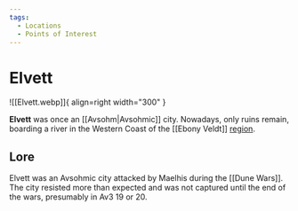 ```yaml
---
tags:
  - Locations
  - Points of Interest
---
```


# Elvett

![[Elvett.webp]]{ align=right width="300" }

**Elvett** was once an [[Avsohm|Avsohmic]] city. Nowadays, only ruins remain, boarding a river in the Western Coast of the [[Ebony Veldt]] [region](/Regions).

## Lore

Elvett was an Avsohmic city attacked by Maelhis during the [[Dune Wars]]. The city resisted more than expected and was not captured until the end of the wars, presumably in Av3 19 or 20.
